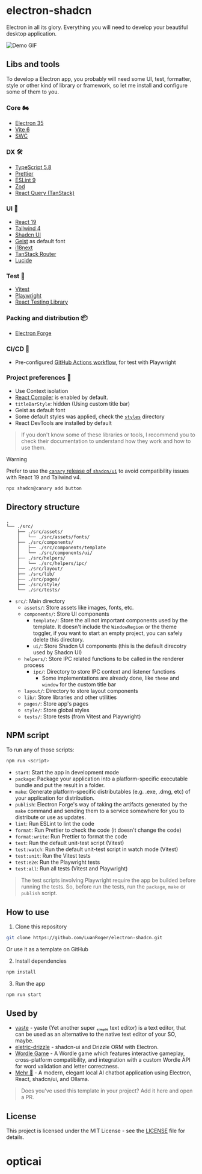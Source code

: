# electron-shadcn

Electron in all its glory. Everything you will need to develop your beautiful desktop application.

![Demo GIF](https://github.com/LuanRoger/electron-shadcn/blob/main/images/demo.gif)

## Libs and tools

To develop a Electron app, you probably will need some UI, test, formatter, style or other kind of library or framework, so let me install and configure some of them to you.

### Core 🏍️

- [Electron 35](https://www.electronjs.org)
- [Vite 6](https://vitejs.dev)
- [SWC](https://swc.rs)

### DX 🛠️

- [TypeScript 5.8](https://www.typescriptlang.org)
- [Prettier](https://prettier.io)
- [ESLint 9](https://eslint.org)
- [Zod](https://zod.dev)
- [React Query (TanStack)](https://react-query.tanstack.com)

### UI 🎨

- [React 19](https://reactjs.org)
- [Tailwind 4](https://tailwindcss.com)
- [Shadcn UI](https://ui.shadcn.com)
- [Geist](https://vercel.com/font) as default font
- [i18next](https://www.i18next.com)
- [TanStack Router](https://tanstack.com/router)
- [Lucide](https://lucide.dev)

### Test 🧪

- [Vitest](https://vitest.dev)
- [Playwright](https://playwright.dev)
- [React Testing Library](https://testing-library.com/docs/react-testing-library/intro)

### Packing and distribution 📦

- [Electron Forge](https://www.electronforge.io)

### CI/CD 🚀

- Pre-configured [GitHub Actions workflow](https://github.com/LuanRoger/electron-shadcn/blob/main/.github/workflows/playwright.yml), for test with Playwright

### Project preferences 🎯

- Use Context isolation
- [React Compiler](https://react.dev/learn/react-compiler) is enabled by default.
- `titleBarStyle`: hidden (Using custom title bar)
- Geist as default font
- Some default styles was applied, check the [`styles`](https://github.com/LuanRoger/electron-shadcn/tree/main/src/styles) directory
- React DevTools are installed by default

> If you don't know some of these libraries or tools, I recommend you to check their documentation to understand how they work and how to use them.

> [!WARNING]
> Prefer to use the [`canary` release of `shadcn/ui`](https://ui.shadcn.com/docs/tailwind-v4) to avoid compatibility issues with React 19 and Tailwind v4.

```bash
npx shadcn@canary add button
```

## Directory structure

```plaintext
.
└── ./src/
    ├── ./src/assets/
    │   └── ./src/assets/fonts/
    ├── ./src/components/
    │   ├── ./src/components/template
    │   └── ./src/components/ui/
    ├── ./src/helpers/
    │   └── ./src/helpers/ipc/
    ├── ./src/layout/
    ├── ./src/lib/
    ├── ./src/pages/
    ├── ./src/style/
    └── ./src/tests/
```

- `src/`: Main directory
  - `assets/`: Store assets like images, fonts, etc.
  - `components/`: Store UI components
    - `template/`: Store the all not important components used by the template. It doesn't include the `WindowRegion` or the theme toggler, if you want to start an empty project, you can safely delete this directory.
    - `ui/`: Store Shadcn UI components (this is the default direcotry used by Shadcn UI)
  - `helpers/`: Store IPC related functions to be called in the renderer process
    - `ipc/`: Directory to store IPC context and listener functions
      - Some implementations are already done, like `theme` and `window` for the custom title bar
  - `layout/`: Directory to store layout components
  - `lib/`: Store libraries and other utilities
  - `pages/`: Store app's pages
  - `style/`: Store global styles
  - `tests/`: Store tests (from Vitest and Playwright)

## NPM script

To run any of those scripts:

```bash
npm run <script>
```

- `start`: Start the app in development mode
- `package`: Package your application into a platform-specific executable bundle and put the result in a folder.
- `make`: Generate platform-specific distributables (e.g. .exe, .dmg, etc) of your application for distribution.
- `publish`: Electron Forge's way of taking the artifacts generated by the `make` command and sending them to a service somewhere for you to distribute or use as updates.
- `lint`: Run ESLint to lint the code
- `format`: Run Prettier to check the code (it doesn't change the code)
- `format:write`: Run Prettier to format the code
- `test`: Run the default unit-test script (Vitest)
- `test:watch`: Run the default unit-test script in watch mode (Vitest)
- `test:unit`: Run the Vitest tests
- `test:e2e`: Run the Playwright tests
- `test:all`: Run all tests (Vitest and Playwright)

> The test scripts involving Playwright require the app be builded before running the tests. So, before run the tests, run the `package`, `make` or `publish` script.

## How to use

1. Clone this repository

```bash
git clone https://github.com/LuanRoger/electron-shadcn.git
```

Or use it as a template on GitHub

2. Install dependencies

```bash
npm install
```

3. Run the app

```bash
npm run start
```

## Used by

- [yaste](https://github.com/LuanRoger/yaste) - yaste (Yet another super ₛᵢₘₚₗₑ text editor) is a text editor, that can be used as an alternative to the native text editor of your SO, maybe.
- [eletric-drizzle](https://github.com/LuanRoger/electric-drizzle) - shadcn-ui and Drizzle ORM with Electron.
- [Wordle Game](https://github.com/masonyekta/wordle-game) - A Wordle game which features interactive gameplay, cross-platform compatibility, and integration with a custom Wordle API for word validation and letter correctness.
- [Mehr 🌟](https://github.com/xmannii/MehrLocalChat) - A modern, elegant local AI chatbot application using Electron, React, shadcn/ui, and Ollama.

> Does you've used this template in your project? Add it here and open a PR.

## License

This project is licensed under the MIT License - see the [LICENSE](https://github.com/LuanRoger/electron-shadcn/blob/main/LICENSE) file for details.
# opticai

